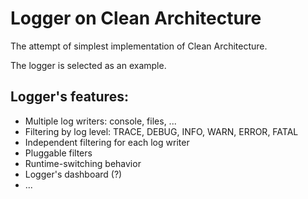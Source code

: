 


# Logger on Clean Architecture

The attempt of simplest implementation of Clean Architecture.

The logger is selected as an example.

## Logger's features:
- Multiple log writers: console, files, ...
- Filtering by log level: TRACE, DEBUG, INFO, WARN, ERROR, FATAL
- Independent filtering for each log writer
- Pluggable filters
- Runtime-switching behavior
- Logger's dashboard (?)
- ...

